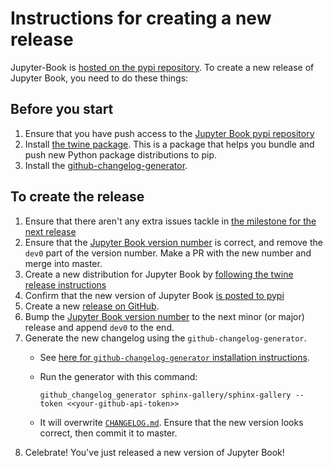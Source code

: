 # Instructions for creating a new release

Jupyter-Book is [hosted on the pypi repository](https://pypi.org/project/jupyter-book/).
To create a new release of Jupyter Book, you need to do these things:

## Before you start

1. Ensure that you have push access to the [Jupyter Book pypi repository](https://pypi.org/project/jupyter-book/)
2. Install [the twine package](https://twine.readthedocs.io/en/latest/). This is a package that helps you
   bundle and push new Python package distributions to pip.
3. Install the [github-changelog-generator](https://github.com/github-changelog-generator/github-changelog-generator#installation).

## To create the release

1. Ensure that there aren't any extra issues tackle in
   [the milestone for the next release](https://github.com/jupyter/jupyter-book/milestones?direction=asc&sort=due_date)
2. Ensure that the [Jupyter Book version number](https://github.com/jupyter/jupyter-book/blob/master/jupyter_book/__init__.py)
   is correct, and remove the `dev0` part of the version number.
   Make a PR with the new number and merge into master.
3. Create a new distribution for Jupyter Book by
   [following the twine release instructions](https://twine.readthedocs.io/en/latest/#using-twine)
4. Confirm that the new version of Jupyter Book [is posted to pypi](https://pypi.org/project/jupyter-book/)
5. Create a new [release on GitHub](https://github.com/jupyter/jupyter-book/releases).
6. Bump the [Jupyter Book version number](https://github.com/jupyter/jupyter-book/blob/master/jupyter_book/__init__.py) to
   the next minor (or major) release and append `dev0` to the end.
7. Generate the new changelog using the `github-changelog-generator`.
   * See [here for `github-changelog-generator` installation instructions](https://github.com/github-changelog-generator/github-changelog-generator#installation).
   * Run the generator with this command:
    
     ```
     github_changelog_generator sphinx-gallery/sphinx-gallery --token <<your-github-api-token>>
     ```
   * It will overwrite [`CHANGELOG.md`](https://github.com/jupyter/jupyter-book/blob/master/CHANGELOG.md).
     Ensure that the new version looks correct, then commit it to master.
8. Celebrate! You've just released a new version of Jupyter Book!